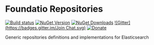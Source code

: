# Foundatio Repositories
[![Build status](https://ci.appveyor.com/api/projects/status/24hom5prnfvyd2us/branch/master?svg=true)](https://ci.appveyor.com/project/Exceptionless/Foundatio.Repositories)
[![NuGet Version](http://img.shields.io/nuget/v/Foundatio.Repositories.svg?style=flat)](https://www.nuget.org/packages/Foundatio.Repositories/) [![NuGet Downloads](http://img.shields.io/nuget/dt/Foundatio.Repositories.svg?style=flat)](https://www.nuget.org/packages/Foundatio/) [![Gitter](https://badges.gitter.im/Join Chat.svg)](https://gitter.im/exceptionless/Discuss)
[![Donate](https://img.shields.io/badge/donorbox-donate-blue.svg)](https://donorbox.org/exceptionless) 

Generic repositories definitions and implementations for Elasticsearch
